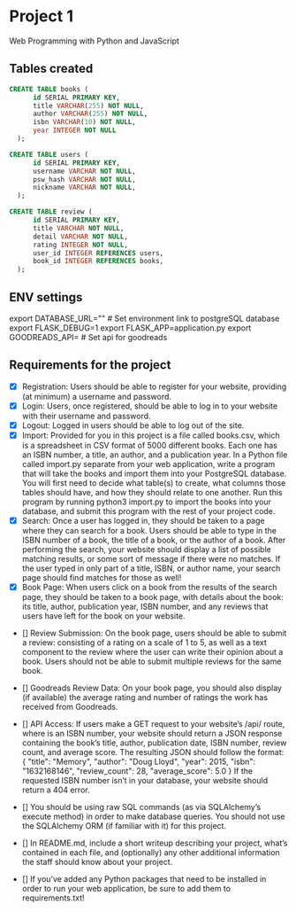 # Project 1

Web Programming with Python and JavaScript

## Tables created

```SQL
CREATE TABLE books (
      id SERIAL PRIMARY KEY,
      title VARCHAR(255) NOT NULL,
      author VARCHAR(255) NOT NULL,
      isbn VARCHAR(10) NOT NULL,
      year INTEGER NOT NULL
  );
```

```SQL
CREATE TABLE users (
      id SERIAL PRIMARY KEY,
      username VARCHAR NOT NULL,
      psw_hash VARCHAR NOT NULL,
      nickname VARCHAR NOT NULL,
  );
```

```SQL
CREATE TABLE review (
      id SERIAL PRIMARY KEY,
      title VARCHAR NOT NULL,
      detail VARCHAR NOT NULL,
      rating INTEGER NOT NULL,
      user_id INTEGER REFERENCES users,
      book_id INTEGER REFERENCES books,
  );
```

## ENV settings

export DATABASE_URL="" # Set environment link to postgreSQL database
export FLASK_DEBUG=1
export FLASK_APP=application.py
export GOODREADS_API= # Set api for goodreads

## Requirements for the project

- [x] Registration: Users should be able to register for your website, providing (at minimum) a username and password.
- [x] Login: Users, once registered, should be able to log in to your website with their username and password.
- [x] Logout: Logged in users should be able to log out of the site.
- [x] Import: Provided for you in this project is a file called books.csv, which is a spreadsheet in CSV format of 5000 different books. Each one has an ISBN number, a title, an author, and a publication year. In a Python file called import.py separate from your web application, write a program that will take the books and import them into your PostgreSQL database. You will first need to decide what table(s) to create, what columns those tables should have, and how they should relate to one another. Run this program by running python3 import.py to import the books into your database, and submit this program with the rest of your project code.
- [x] Search: Once a user has logged in, they should be taken to a page where they can search for a book. Users should be able to type in the ISBN number of a book, the title of a book, or the author of a book. After performing the search, your website should display a list of possible matching results, or some sort of message if there were no matches. If the user typed in only part of a title, ISBN, or author name, your search page should find matches for those as well!
- [x] Book Page: When users click on a book from the results of the search page, they should be taken to a book page, with details about the book: its title, author, publication year, ISBN number, and any reviews that users have left for the book on your website.
- [] Review Submission: On the book page, users should be able to submit a review: consisting of a rating on a scale of 1 to 5, as well as a text component to the review where the user can write their opinion about a book. Users should not be able to submit multiple reviews for the same book.
- [] Goodreads Review Data: On your book page, you should also display (if available) the average rating and number of ratings the work has received from Goodreads.
- [] API Access: If users make a GET request to your website’s /api/<isbn> route, where <isbn> is an ISBN number, your website should return a JSON response containing the book’s title, author, publication date, ISBN number, review count, and average score. The resulting JSON should follow the format:
  {
  "title": "Memory",
  "author": "Doug Lloyd",
  "year": 2015,
  "isbn": "1632168146",
  "review_count": 28,
  "average_score": 5.0
  }
  If the requested ISBN number isn’t in your database, your website should return a 404 error.

- [] You should be using raw SQL commands (as via SQLAlchemy’s execute method) in order to make database queries. You should not use the SQLAlchemy ORM (if familiar with it) for this project.
- [] In README.md, include a short writeup describing your project, what’s contained in each file, and (optionally) any other additional information the staff should know about your project.
- [] If you’ve added any Python packages that need to be installed in order to run your web application, be sure to add them to requirements.txt!
